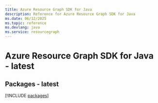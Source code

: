 ```yaml
---
title: Azure Resource Graph SDK for Java
description: Reference for Azure Resource Graph SDK for Java
ms.date: 06/12/2025
ms.topic: reference
ms.devlang: java
ms.service: resourcegraph
---
```

# Azure Resource Graph SDK for Java - latest
## Packages - latest
[!INCLUDE [packages](resource-graph-index.md)]